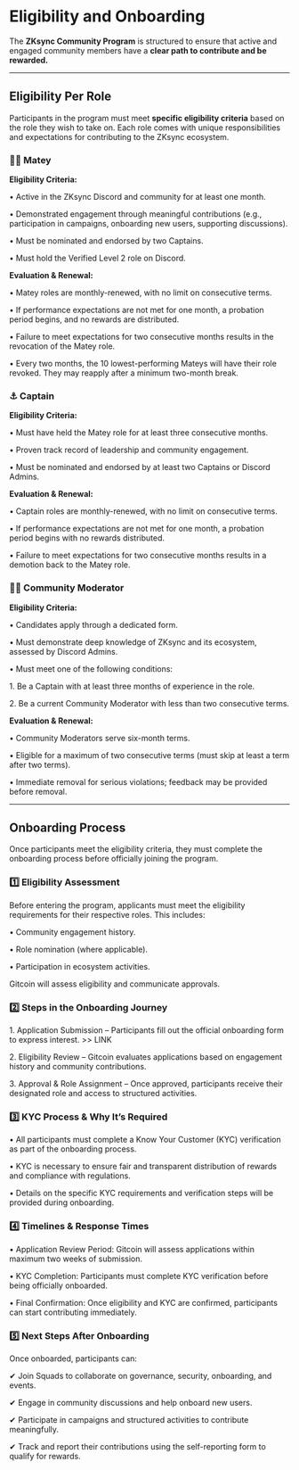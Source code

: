 # Eligibility and Onboarding

The **ZKsync Community Program** is structured to ensure that active and engaged community members have a **clear path to contribute and be rewarded.**

***

## Eligibility Per Role

Participants in the program must meet **specific eligibility criteria** based on the role they wish to take on. Each role comes with unique responsibilities and expectations for contributing to the ZKsync ecosystem.

### 🏴‍☠️ Matey

**Eligibility Criteria:**

• Active in the ZKsync Discord and community for at least one month.

• Demonstrated engagement through meaningful contributions (e.g., participation in campaigns, onboarding new users, supporting discussions).

• Must be nominated and endorsed by two Captains.

• Must hold the Verified Level 2 role on Discord.

**Evaluation & Renewal:**

• Matey roles are monthly-renewed, with no limit on consecutive terms.

• If performance expectations are not met for one month, a probation period begins, and no rewards are distributed.

• Failure to meet expectations for two consecutive months results in the revocation of the Matey role.

• Every two months, the 10 lowest-performing Mateys will have their role revoked. They may reapply after a minimum two-month break.

### ⚓️ Captain

**Eligibility Criteria:**

• Must have held the Matey role for at least three consecutive months.

• Proven track record of leadership and community engagement.

• Must be nominated and endorsed by at least two Captains or Discord Admins.

**Evaluation & Renewal:**

• Captain roles are monthly-renewed, with no limit on consecutive terms.

• If performance expectations are not met for one month, a probation period begins with no rewards distributed.

• Failure to meet expectations for two consecutive months results in a demotion back to the Matey role.

### 🧑‍🚒 Community Moderator

**Eligibility Criteria:**

• Candidates apply through a dedicated form.

• Must demonstrate deep knowledge of ZKsync and its ecosystem, assessed by Discord Admins.

• Must meet one of the following conditions:

&#x20; 1\. Be a Captain with at least three months of experience in the role.

&#x20;2\. Be a current Community Moderator with less than two consecutive terms.

**Evaluation & Renewal:**

• Community Moderators serve six-month terms.

• Eligible for a maximum of two consecutive terms (must skip at least a term after two terms).

• Immediate removal for serious violations; feedback may be provided before removal.

***

## Onboarding Process

Once participants meet the eligibility criteria, they must complete the onboarding process before officially joining the program.

### 1️⃣ Eligibility Assessment

Before entering the program, applicants must meet the eligibility requirements for their respective roles. This includes:

• Community engagement history.

• Role nomination (where applicable).

• Participation in ecosystem activities.

Gitcoin will assess eligibility and communicate approvals.

### 2️⃣ Steps in the Onboarding Journey

1\. Application Submission – Participants fill out the official onboarding form to express interest. >> LINK

2\. Eligibility Review – Gitcoin evaluates applications based on engagement history and community contributions.

3\. Approval & Role Assignment – Once approved, participants receive their designated role and access to structured activities.

### 3️⃣ KYC Process & Why It’s Required

• All participants must complete a Know Your Customer (KYC) verification as part of the onboarding process.

• KYC is necessary to ensure fair and transparent distribution of rewards and compliance with regulations.

• Details on the specific KYC requirements and verification steps will be provided during onboarding.

### 4️⃣ Timelines & Response Times

• Application Review Period: Gitcoin will assess applications within maximum two weeks of submission.

• KYC Completion: Participants must complete KYC verification before being officially onboarded.

• Final Confirmation: Once eligibility and KYC are confirmed, participants can start contributing immediately.

### 5️⃣ Next Steps After Onboarding

Once onboarded, participants can:

✔ Join Squads to collaborate on governance, security, onboarding, and events.

✔ Engage in community discussions and help onboard new users.

✔ Participate in campaigns and structured activities to contribute meaningfully.

✔ Track and report their contributions using the self-reporting form to qualify for rewards.
